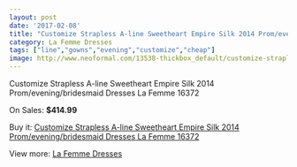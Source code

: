 ```yaml
---
layout: post
date: '2017-02-08'
title: "Customize Strapless A-line Sweetheart Empire Silk 2014 Prom/evening/bridesmaid Dresses La Femme 16372"
category: La Femme Dresses
tags: ["line","gowns","evening","customize","cheap"]
image: http://www.neoformal.com/13538-thickbox_default/customize-strapless-a-line-sweetheart-empire-silk-2014-prom-evening-bridesmaid-dresses-la-femme-16372.jpg
---
```

Customize Strapless A-line Sweetheart Empire Silk 2014 Prom/evening/bridesmaid Dresses La Femme 16372

On Sales: **$414.99**
<a href="https://www.neoformal.com/en/la-femme-dresses-2014/4683-customize-strapless-a-line-sweetheart-empire-silk-2014-prom-evening-bridesmaid-dresses-la-femme-16372.html"><amp-img layout="responsive" width="600" height="600" src="//www.neoformal.com/13538-thickbox_default/customize-strapless-a-line-sweetheart-empire-silk-2014-prom-evening-bridesmaid-dresses-la-femme-16372.jpg" alt="Customize Strapless A-line Sweetheart Empire Silk 2014 Prom/evening/bridesmaid Dresses La Femme 16372 0" /></a>
<a href="https://www.neoformal.com/en/la-femme-dresses-2014/4683-customize-strapless-a-line-sweetheart-empire-silk-2014-prom-evening-bridesmaid-dresses-la-femme-16372.html"><amp-img layout="responsive" width="600" height="600" src="//www.neoformal.com/13540-thickbox_default/customize-strapless-a-line-sweetheart-empire-silk-2014-prom-evening-bridesmaid-dresses-la-femme-16372.jpg" alt="Customize Strapless A-line Sweetheart Empire Silk 2014 Prom/evening/bridesmaid Dresses La Femme 16372 1" /></a>
<a href="https://www.neoformal.com/en/la-femme-dresses-2014/4683-customize-strapless-a-line-sweetheart-empire-silk-2014-prom-evening-bridesmaid-dresses-la-femme-16372.html"><amp-img layout="responsive" width="600" height="600" src="//www.neoformal.com/13539-thickbox_default/customize-strapless-a-line-sweetheart-empire-silk-2014-prom-evening-bridesmaid-dresses-la-femme-16372.jpg" alt="Customize Strapless A-line Sweetheart Empire Silk 2014 Prom/evening/bridesmaid Dresses La Femme 16372 2" /></a>

Buy it: [Customize Strapless A-line Sweetheart Empire Silk 2014 Prom/evening/bridesmaid Dresses La Femme 16372](https://www.neoformal.com/en/la-femme-dresses-2014/4683-customize-strapless-a-line-sweetheart-empire-silk-2014-prom-evening-bridesmaid-dresses-la-femme-16372.html "Customize Strapless A-line Sweetheart Empire Silk 2014 Prom/evening/bridesmaid Dresses La Femme 16372")

View more: [La Femme Dresses](https://www.neoformal.com/en/56-la-femme-dresses-2014 "La Femme Dresses")